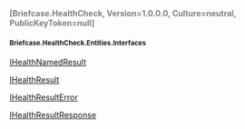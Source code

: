 <h4 style='color: gray;margin:0; padding:0;'> [Briefcase.HealthCheck, Version=1.0.0.0, Culture=neutral, PublicKeyToken=null]</h4>

#### <small>Briefcase.HealthCheck.Entities.Interfaces</small>


[IHealthNamedResult](../Type/IHealthNamedResult.md)

[IHealthResult](../Type/IHealthResult.md)

[IHealthResultError](../Type/IHealthResultError.md)

[IHealthResultResponse](../Type/IHealthResultResponse.md)